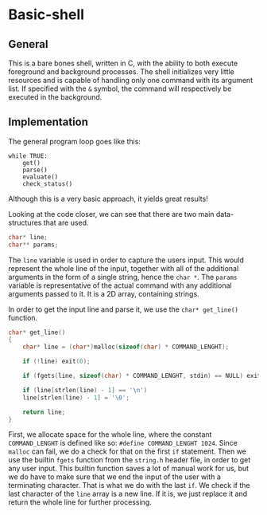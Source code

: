 # Basic-shell

## General

This is a bare bones shell, written in C, with the ability to both execute foreground and background processes. The shell initializes very little resources and is capable of handling only one command with its argument list. If specified with the `&` symbol, the command will respectively be executed in the background.

## Implementation

The general program loop goes like this:

``` pseudocode
while TRUE:
	get()
	parse()
	evaluate()
	check_status()
```

Although this is a very basic approach, it yields great results!

Looking at the code closer, we can see that there are two main data-structures that are used.

``` c
char* line;
char** params;
```

The `line` variable is used in order to capture the users input. This would represent the whole line of the input, together with all of the additional arguments in the form of a single string, hence the `char *`. The `params` variable is representative of the actual command with any additional arguments passed to it. It is a 2D array, containing strings.

In order to get the input line and parse it, we use the `char* get_line()` function.

``` c
char* get_line()
{
    char* line = (char*)malloc(sizeof(char) * COMMAND_LENGHT);

    if (!line) exit(0);

    if (fgets(line, sizeof(char) * COMMAND_LENGHT, stdin) == NULL) exit(0);

    if (line[strlen(line) - 1] == '\n')
	line[strlen(line) - 1] = '\0';

    return line;
}
```

First, we allocate space for the whole line, where the constant `COMMAND_LENGHT` is defined like so: `#define COMMAND_LENGHT 1024`. Since `malloc` can fail, we do a check for that on the first `if` statement. Then we use the builtin `fgets` function from the `string.h` header file, in order to get any user input. This builtin function saves a lot of manual work for us, but we do have to make sure that we end the input of the user with a terminating character. That is what we do with the last `if`. We check if the last character of the `line` array is a new line. If it is, we just replace it and return the whole line for further processing.
